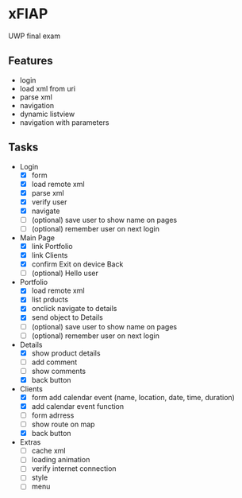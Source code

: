 # xFIAP
UWP final exam

## Features

- login
- load xml from uri
- parse xml
- navigation
- dynamic listview
- navigation with parameters


## Tasks

 - Login
    - [x] form
    - [x] load remote xml
    - [x] parse xml
    - [x] verify user
    - [x] navigate
    - [ ] (optional) save user to show name on pages
    - [ ] (optional) remember user on next login

 - Main Page
    - [x] link Portfolio
    - [x] link Clients
    - [x] confirm Exit on device Back
    - [ ] (optional) Hello user

 - Portfolio
    - [x] load remote xml
    - [x] list prducts
    - [x] onclick navigate to details
    - [x] send object to Details
    - [ ] (optional) save user to show name on pages
    - [ ] (optional) remember user on next login
  
 - Details
    - [x] show product details
    - [ ] add comment
    - [ ] show comments
    - [x] back button

 - Clients
    - [x] form add calendar event (name, location, date, time, duration)
    - [x] add calendar event function
    - [ ] form adrress
    - [ ] show route on map
    - [x] back button
  
 - Extras
    - [ ] cache xml
    - [ ] loading animation
    - [ ] verify internet connection
    - [ ] style
    - [ ] menu
